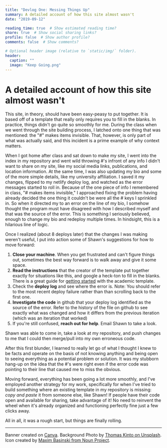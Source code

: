 ```yaml
---
title: "Devlog One: Messing Things Up" 
summary: A detailed account of how this site almost wasn't
date: "2019-09-12"

reading_time: true  # Show estimated reading time?
share: true  # Show social sharing links?
profile: false  # Show author profile?
comments: false  # Show comments?

# Optional header image (relative to `static/img/` folder).
header:
  caption: ""
  image: "Keep Going.png"
---
```


# A detailed account of how this site almost wasn't


This site, in theory, should have been easy-peasy to put together. It is based off of a template that really only requires you to fill in the blanks. In practice, things didn't go quite so smoothly for me. During the class when we went through the site building process, I latched onto one thing that was mentioned: the "#" makes items invisible. That, however, is only part of what was actually said, and this incident is a prime example of why context matters. 

When I got home after class and sat down to make my site, I went into the index in my repository and went wild throwing #'s infront of any info I didn't want to share on my site, like my social media links, publications, and location information. At the same time, I was also updating my bio and some of the more simple details, like my university affiliation. I saved it my changes, flipped to my netlify deploy log, and watched as the error messages started to roll in. Because of the one piece of info I remembered in class, "# makes items invisible," I approached fixing the problem having already decided the one thing it couldn't be were all the # keys I sprinkled in. So when it directed my to an error on the line of my bio, I somehow thought the program must have disagreed with how I described myself and that was the source of the error. This is something I seriously believed, enough to change my bio and redeploy multiple times. In hindsight, this is a hilarious line of logic. 

Once I realized (about 8 deploys later) that the changes I was making weren't useful, I put into action some of Shawn's suggestions for how to move forward:

1. **Close your machine**. When you get frustrated and can't figure things out, sometimes the best way forward is to walk away and give it some space. 
2. **Read the instructions** that the creator of the template put together exactly for situations like this, and google a heck-ton to fill in the blanks. There is a great guide for [getting started](https://sourcethemes.com/academic/docs/) with the academic template.  
3. Check the **deploy log** and see where the error is. Note: You should refer to the most recent deploy failure rather than than scrolling back to the first one. 
4. **Investigate the code** in github that your deploy log identified as the source of the error. Refer to the history of the file on github to see exactly what was changed and how it differs from the previous iteration (which was an iteration that worked)
5. If you're still confused, **reach out for help**. Email Shawn to take a look. 

Shawn was able to come in, take a look at my repository, and push changes to me that I could then merge/pull into my own erroneous code. 

After this first blunder, I learned to really let go of what I thought I knew to be facts and operate on the basis of not knowing anything and being open to seeing everything as a potential problem or solution. It was my stubborn hang-up on the idea that the #'s were right even if the error code was pointing to their line that caused me to miss the obvious. 

Moving forward, everything has been going a lot more smoothly, and I've employed another strategy for my work, specifically for when I've tried to build something where an existing template in my repository is missing: *copy and paste* it from someone else, like Shawn! If people have their code open and available for sharing, take advantage of it! No need to reinvent the wheel when it's already organized and functioning perfectly fine just a few clicks away. 

All in all, it was a rough start, but things are finally rolling. 





______________________________________________________________________________________________________________________________
Banner created on [Canva](https://www.canva.com/).
Background Photo by [Thomas Kinto on Unsplash](https://unsplash.com/@thomaskinto). 
Icon created by [Maxim Basinski from Noun Project](https://thenounproject.com/search/?q=coding&i=1316502).
